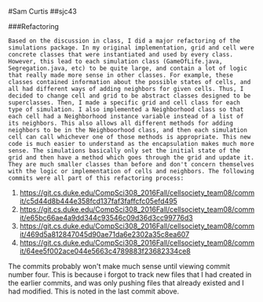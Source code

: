#Sam Curtis
##sjc43

###Refactoring

	Based on the discussion in class, I did a major refactoring of the simulations package. In my original implementation, grid and cell were concrete classes that were instantiated and used by every class. However, this lead to each simulation class (GameOfLife.java, Segregation.java, etc) to be quite large, and contain a lot of logic that really made more sense in other classes. For example, these classes contained information about the possible states of cells, and all had different ways of adding neighbors for given cells. Thus, I decided to change cell and grid to be abstract classes designed to be superclasses. Then, I made a specific grid and cell class for each type of simulation. I also implemented a Neighborhood class so that each cell had a Neighborhood instance variable instead of a list of its neighbors. This also allows all different methods for adding neighbors to be in the Neighboorhood class, and then each simulation cell can call whichever one of those methods is appropriate. This new code is much easier to understand as the encapsulation makes much more sense. The simulations basically only set the initial state of the grid and then have a method which goes through the grid and update it. They are much smaller classes than before and don't concern themselves with the logic or implementation of cells and neighbors. The following commits were all part of this refactoring process: 

1. https://git.cs.duke.edu/CompSci308_2016Fall/cellsociety_team08/commit/c5d44d8b444e358fcd137faf3faffcfc05efd495
2. https://git.cs.duke.edu/CompSci308_2016Fall/cellsociety_team08/commit/e65bc66ae4a9dd344c93546c09d36d3cc99776d3
3. https://git.cs.duke.edu/CompSci308_2016Fall/cellsociety_team08/commit/469d5a812847045d90ae71da6e2302a35c8ea607
4. https://git.cs.duke.edu/CompSci308_2016Fall/cellsociety_team08/commit/64ee5f002ace044e5663c4789883f23682334ce8

The commits probably won't make much sense until viewing commit number four. This is because i forgot to track new files that I had created in the earlier commits, and was only pushing files that already existed and I had modified. This is noted in the last commit above. 

